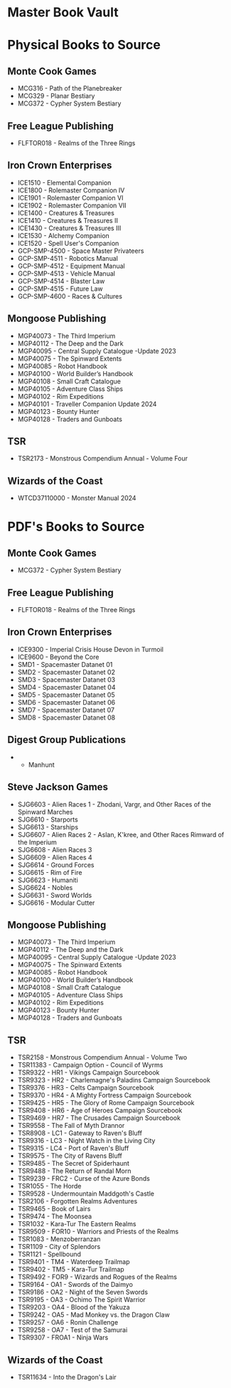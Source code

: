 # Master Book Vault
# Physical Books to Source
## Monte Cook Games
- MCG316 - Path of the Planebreaker
- MCG329 - Planar Bestiary
- MCG372 - Cypher System Bestiary
## Free League Publishing
- FLFTOR018 - Realms of the Three Rings
## Iron Crown Enterprises
- ICE1510 - Elemental Companion
- ICE1800 - Rolemaster Companion IV
- ICE1901 - Rolemaster Companion VI
- ICE1902 - Rolemaster Companion VII
- ICE1400 - Creatures & Treasures
- ICE1410 - Creatures & Treasures II
- ICE1430 - Creatures & Treasures III
- ICE1530 - Alchemy Companion
- ICE1520 - Spell User's Companion
- GCP-SMP-4500 - Space Master Privateers
- GCP-SMP-4511 - Robotics Manual
- GCP-SMP-4512 - Equipment Manual
- GCP-SMP-4513 - Vehicle Manual
- GCP-SMP-4514 - Blaster Law
- GCP-SMP-4515 - Future Law
- GCP-SMP-4600 - Races & Cultures
## Mongoose Publishing
- MGP40073 - The Third Imperium
- MGP40112 - The Deep and the Dark
- MGP40095 - Central Supply Catalogue -Update 2023
- MGP40075 - The Spinward Extents
- MGP40085 - Robot Handbook
- MGP40100 - World Builder’s Handbook
- MGP40108 - Small Craft Catalogue
- MGP40105 - Adventure Class Ships
- MGP40102 - Rim Expeditions
- MGP40101 - Traveller Companion Update 2024
- MGP40123 - Bounty Hunter
- MGP40128 - Traders and Gunboats
## TSR
- TSR2173 - Monstrous Compendium Annual - Volume Four
## Wizards of the Coast
- WTCD37110000 - Monster Manual 2024
# PDF's Books to Source
## Monte Cook Games
- MCG372 - Cypher System Bestiary
## Free League Publishing
- FLFTOR018 - Realms of the Three Rings
## Iron Crown Enterprises
- ICE9300 - Imperial Crisis House Devon in Turmoil
- ICE9600 - Beyond the Core
- SMD1 - Spacemaster Datanet 01
- SMD2 - Spacemaster Datanet 02
- SMD3 - Spacemaster Datanet 03
- SMD4 - Spacemaster Datanet 04
- SMD5 - Spacemaster Datanet 05
- SMD6 - Spacemaster Datanet 06
- SMD7 - Spacemaster Datanet 07
- SMD8 - Spacemaster Datanet 08
## Digest Group Publications
- - Manhunt
## Steve Jackson Games
- SJG6603 - Alien Races 1 - Zhodani, Vargr, and Other Races of the Spinward Marches
- SJG6610 - Starports
- SJG6613 - Starships
- SJG6607 - Alien Races 2 - Aslan, K'kree, and Other Races Rimward of the Imperium
- SJG6608 - Alien Races 3
- SJG6609 - Alien Races 4
- SJG6614 - Ground Forces
- SJG6615 - Rim of Fire
- SJG6623 - Humaniti
- SJG6624 - Nobles
- SJG6631 - Sword Worlds
- SJG6616 - Modular Cutter
## Mongoose Publishing
- MGP40073 - The Third Imperium
- MGP40112 - The Deep and the Dark
- MGP40095 - Central Supply Catalogue -Update 2023
- MGP40075 - The Spinward Extents
- MGP40085 - Robot Handbook
- MGP40100 - World Builder’s Handbook
- MGP40108 - Small Craft Catalogue
- MGP40105 - Adventure Class Ships
- MGP40102 - Rim Expeditions
- MGP40123 - Bounty Hunter
- MGP40128 - Traders and Gunboats
## TSR
- TSR2158 - Monstrous Compendium Annual - Volume Two
- TSR11383 - Campaign Option - Council of Wyrms
- TSR9322 - HR1 - Vikings Campaign Sourcebook
- TSR9323 - HR2 - Charlemagne's Paladins Campaign Sourcebook
- TSR9376 - HR3 - Celts Campaign Sourcebook
- TSR9370 - HR4 - A Mighty Fortress Campaign Sourcebook
- TSR9425 - HR5 - The Glory of Rome Campaign Sourcebook
- TSR9408 - HR6 - Age of Heroes Campaign Sourcebook
- TSR9469 - HR7 - The Crusades Campaign Sourcebook
- TSR9558 - The Fall of Myth Drannor
- TSR8908 - LC1 - Gateway to Raven's Bluff
- TSR9316 - LC3 - Night Watch in the Living City
- TSR9315 - LC4 - Port of Raven's Bluff
- TSR9575 - The City of Ravens Bluff
- TSR9485 - The Secret of Spiderhaunt
- TSR9488 - The Return of Randal Morn
- TSR9239 - FRC2 - Curse of the Azure Bonds
- TSR1055 - The Horde
- TSR9528 - Undermountain Maddgoth's Castle
- TSR2106 - Forgotten Realms Adventures
- TSR9465 - Book of Lairs
- TSR9474 - The Moonsea
- TSR1032 - Kara-Tur The Eastern Realms
- TSR9509 - FOR10 - Warriors and Priests of the Realms
- TSR1083 - Menzoberranzan
- TSR1109 - City of Splendors
- TSR1121 - Spellbound
- TSR9401 - TM4 - Waterdeep Trailmap
- TSR9402 - TM5 - Kara-Tur Trailmap
- TSR9492 - FOR9 - Wizards and Rogues of the Realms
- TSR9164 - OA1 - Swords of the Daimyo
- TSR9186 - OA2 - Night of the Seven Swords
- TSR9195 - OA3 - Ochimo The Spirit Warrior
- TSR9203 - OA4 - Blood of the Yakuza
- TSR9242 - OA5 - Mad Monkey vs. the Dragon Claw
- TSR9257 - OA6 - Ronin Challenge
- TSR9258 - OA7 - Test of the Samurai
- TSR9307 - FROA1 - Ninja Wars
## Wizards of the Coast
- TSR11634 - Into the Dragon's Lair
